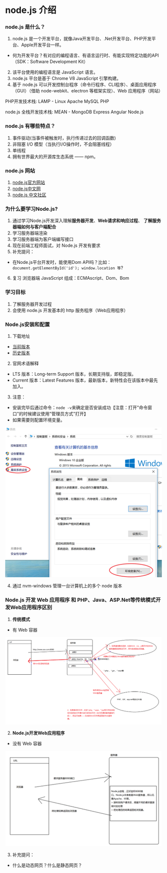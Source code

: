 

# node.js 介绍

### node.js 是什么？

1. node.js 是一个开发平台，就像Java开发平台、.Net开发平台、PHP开发平台、Apple开发平台一样。
  - 何为开发平台？有对应的编程语言、有语言运行时、有能实现特定功能的API（SDK：Software Development Kit）
2. 该平台使用的编程语言是 JavaScript 语言。 
3. node.js 平台是基于 Chrome V8 JavaScript 引擎构建。
4. 基于 node.js 可以开发控制台程序（命令行程序、CLI程序）、桌面应用程序（GUI）（借助 node-webkit、electron 等框架实现）、Web 应用程序（网站）


PHP开发技术栈: LAMP - Linux Apache MySQL PHP

node.js 全栈开发技术栈: MEAN - MongoDB Express Angular Node.js


### node.js 有哪些特点？

1. 事件驱动(当事件被触发时，执行传递过去的回调函数)
2. 非阻塞 I/O 模型（当执行I/O操作时，不会阻塞线程）
3. 单线程
4. 拥有世界最大的开源库生态系统 —— npm。


### node.js 网站

1. [node.js官方网站](https://nodejs.org/)
2. [node.js中文网](http://nodejs.cn/)
3. [node.js 中文社区](https://cnodejs.org/)




### 为什么要学习Node.js?

1. 通过学习Node.js开发深入理解**服务器开发**、**Web请求和响应过程**、 **了解服务器端如何与客户端配合**
2. 学习服务器端渲染
3. 学习服务器端为客户端编写接口
4. 现在前端工程师面试，对 Node.js 开发有要求
5. 补充提问：
  - 在Node.js平台开发时，能使用Dom API吗？比如：`document.getElementById('id'); window.location 等`?
6. 复习 浏览器端 JavaScript 组成：ECMAscript、Dom、Bom



### 学习目标

1. 了解服务器开发过程
2. 会使用 node.js 开发基本的 http 服务程序（Web应用程序）




### Node.js安装和配置

1. 下载地址
  + [当前版本](https://nodejs.org/en/download/)
  + [历史版本](https://nodejs.org/en/download/releases/)

2. 官网术语解释
  + LTS 版本：Long-term Support 版本，长期支持版，即稳定版。
  + Current 版本：Latest Features 版本，最新版本，新特性会在该版本中最先加入。

3. 注意：
  + 安装完毕后通过命令：`node -v`来确定是否安装成功【注意：打开"命令窗口"的时候建议使用"管理员方式"打开】
  + 如果需要则配置环境变量。

![配置环境变量](assets/env_path.png)

4. 通过 nvm-windows 管理一台计算机上的多个 node 版本



### Node.js 开发 Web 应用程序 和 PHP、Java、ASP.Net等传统模式开发Web应用程序区别

1. **传统模式**
  - 有 Web 容器

![有Web容器开发模型](assets/Web.png)


2. **Node.js开发Web应用程序**
  - 没有 Web 容器

![Node.js无Web容器开发模型](assets/nodeWeb.png) 

3. 补充提问：
- 什么是动态网页？什么是静态网页？



